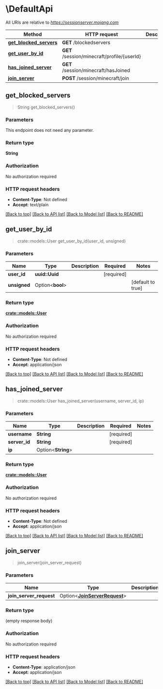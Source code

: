 # \DefaultApi

All URIs are relative to *https://sessionserver.mojang.com*

 Method                                                       | HTTP request                                | Description 
--------------------------------------------------------------|---------------------------------------------|-------------
 [**get_blocked_servers**](DefaultApi.md#get_blocked_servers) | **GET** /blockedservers                     |
 [**get_user_by_id**](DefaultApi.md#get_user_by_id)           | **GET** /session/minecraft/profile/{userId} |
 [**has_joined_server**](DefaultApi.md#has_joined_server)     | **GET** /session/minecraft/hasJoined        |
 [**join_server**](DefaultApi.md#join_server)                 | **POST** /session/minecraft/join            |

## get_blocked_servers

> String get_blocked_servers()

### Parameters

This endpoint does not need any parameter.

### Return type

**String**

### Authorization

No authorization required

### HTTP request headers

- **Content-Type**: Not defined
- **Accept**: text/plain

[[Back to top]](#) [[Back to API list]](../README.md#documentation-for-api-endpoints) [[Back to Model list]](../README.md#documentation-for-models) [[Back to README]](../README.md)

## get_user_by_id

> crate::models::User get_user_by_id(user_id, unsigned)

### Parameters

 Name         | Type             | Description | Required   | Notes             
--------------|------------------|-------------|------------|-------------------
 **user_id**  | **uuid::Uuid**   |             | [required] |
 **unsigned** | Option<**bool**> |             |            | [default to true] 

### Return type

[**crate::models::User**](User.md)

### Authorization

No authorization required

### HTTP request headers

- **Content-Type**: Not defined
- **Accept**: application/json

[[Back to top]](#) [[Back to API list]](../README.md#documentation-for-api-endpoints) [[Back to Model list]](../README.md#documentation-for-models) [[Back to README]](../README.md)

## has_joined_server

> crate::models::User has_joined_server(username, server_id, ip)

### Parameters

 Name          | Type               | Description | Required   | Notes 
---------------|--------------------|-------------|------------|-------
 **username**  | **String**         |             | [required] |
 **server_id** | **String**         |             | [required] |
 **ip**        | Option<**String**> |             |            |

### Return type

[**crate::models::User**](User.md)

### Authorization

No authorization required

### HTTP request headers

- **Content-Type**: Not defined
- **Accept**: application/json

[[Back to top]](#) [[Back to API list]](../README.md#documentation-for-api-endpoints) [[Back to Model list]](../README.md#documentation-for-models) [[Back to README]](../README.md)

## join_server

> join_server(join_server_request)

### Parameters

 Name                    | Type                                                  | Description | Required | Notes 
-------------------------|-------------------------------------------------------|-------------|----------|-------
 **join_server_request** | Option<[**JoinServerRequest**](JoinServerRequest.md)> |             |          |

### Return type

(empty response body)

### Authorization

No authorization required

### HTTP request headers

- **Content-Type**: application/json
- **Accept**: application/json

[[Back to top]](#) [[Back to API list]](../README.md#documentation-for-api-endpoints) [[Back to Model list]](../README.md#documentation-for-models) [[Back to README]](../README.md)

